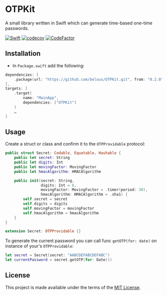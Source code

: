 # OTPKit

A small library written in Swift which can generate time-based one-time passwords.

[![Swift](https://github.com/belous/OTPKit/actions/workflows/swift.yml/badge.svg)](https://github.com/belous/OTPKit/actions/workflows/swift.yml)
[![codecov](https://codecov.io/gh/belous/OTPKit/branch/main/graph/badge.svg?token=21FV5GU1S7)](https://codecov.io/gh/belous/OTPKit)
[![CodeFactor](https://www.codefactor.io/repository/github/belous/otpkit/badge)](https://www.codefactor.io/repository/github/belous/otpkit)

## Installation

- In  `Package.swift` add the following:

```swift
dependencies: [
    .package(url: "https://github.com/belous/OTPKit.git", from: "0.2.0"),
],
targets: [
    .target(
        name: "MainApp",
        dependencies: ["OTPKit"]
    )
    …
]
```

## Usage

Create a struct or class and confirm it to the `OTPProvidable` protocol:

```swift
public struct Secret: Codable, Equatable, Hashable {
    public let secret: String
    public let digits: Int
    public let movingFactor: MovingFactor
    public let hmacAlgorithm: HMACAlgorithm

    public init(secret: String,
                digits: Int = 6,
                movingFactor: MovingFactor = .timer(period: 30),
                hmacAlgorithm: HMACAlgorithm = .sha1) {
        self.secret = secret
        self.digits = digits
        self.movingFactor = movingFactor
        self.hmacAlgorithm = hmacAlgorithm
    }
}

extension Secret: OTPProvidable {}
```

To generate the current password you can call func `getOTP(for: date)` on instance of your's `OTPProvidable`:

```swift
let secret = Secret(secret: "AABCDEFABCDEFABC")
let currentPassword = secret.getOTP(for: Date())
```

## License

This project is made available under the terms of the [MIT License](http://opensource.org/licenses/MIT).
